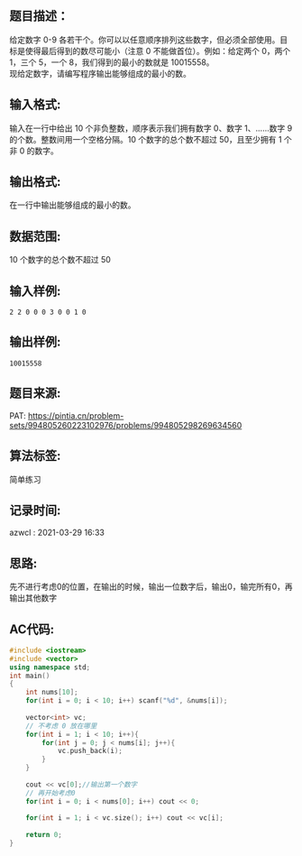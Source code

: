 ## 题目描述：
给定数字 0-9 各若干个。你可以以任意顺序排列这些数字，但必须全部使用。目标是使得最后得到的数尽可能小（注意 0 不能做首位）。例如：给定两个 0，两个 1，三个 5，一个 8，我们得到的最小的数就是 10015558。  
现给定数字，请编写程序输出能够组成的最小的数。  

## 输入格式:
输入在一行中给出 10 个非负整数，顺序表示我们拥有数字 0、数字 1、……数字 9 的个数。整数间用一个空格分隔。10 个数字的总个数不超过 50，且至少拥有 1 个非 0 的数字。  

## 输出格式:
在一行中输出能够组成的最小的数。  

## 数据范围:
10 个数字的总个数不超过 50

## 输入样例:
```
2 2 0 0 0 3 0 0 1 0
```

## 输出样例:
```
10015558
```

## 题目来源:
PAT: https://pintia.cn/problem-sets/994805260223102976/problems/994805298269634560  

## 算法标签:
简单练习

## 记录时间:
azwcl : 2021-03-29 16:33

## 思路:
先不进行考虑0的位置，在输出的时候，输出一位数字后，输出0，输完所有0，再输出其他数字

## AC代码:
```cpp
#include <iostream>
#include <vector>
using namespace std;
int main()
{
    int nums[10];
    for(int i = 0; i < 10; i++) scanf("%d", &nums[i]);
    
    vector<int> vc;
    // 不考虑 0 放在哪里
    for(int i = 1; i < 10; i++){
        for(int j = 0; j < nums[i]; j++){
            vc.push_back(i);
        }
    }
    
    cout << vc[0];//输出第一个数字
    // 再开始考虑0
    for(int i = 0; i < nums[0]; i++) cout << 0;
    
    for(int i = 1; i < vc.size(); i++) cout << vc[i];
    
    return 0;
}
```